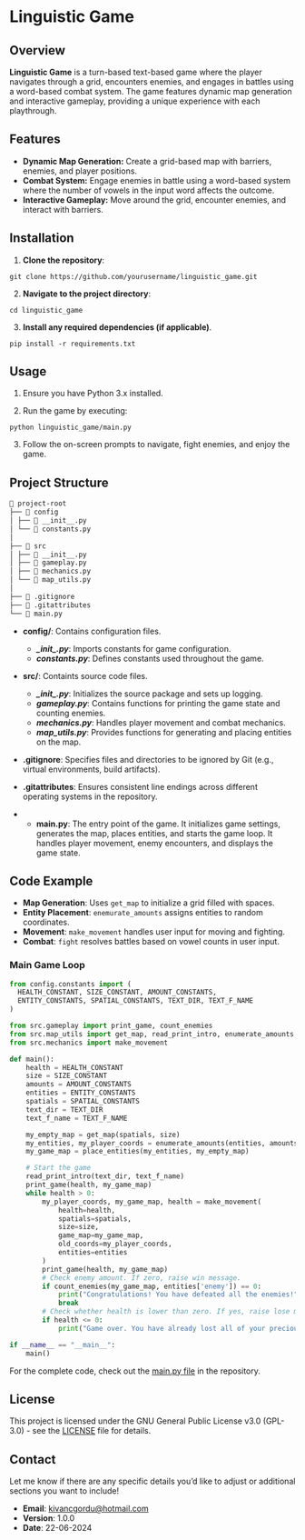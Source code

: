 # Linguistic Game  

## Overview
**Linguistic Game** is a turn-based text-based game where the player navigates through a grid, encounters enemies, and engages in battles using a word-based combat system. The game features dynamic map generation and interactive gameplay, providing a unique experience with each playthrough.

## Features
* **Dynamic Map Generation:** Create a grid-based map with barriers, enemies, and player positions.
* **Combat System:** Engage enemies in battle using a word-based system where the number of vowels in the input word affects the outcome.
* **Interactive Gameplay:** Move around the grid, encounter enemies, and interact with barriers.

## Installation
1. **Clone the repository**: 
```
git clone https://github.com/yourusername/linguistic_game.git
```

2. **Navigate to the project directory**:  
```
cd linguistic_game
```

3. **Install any required dependencies (if applicable)**.
```
pip install -r requirements.txt
```

## Usage  
1. Ensure you have Python 3.x installed.

2. Run the game by executing:
```
python linguistic_game/main.py 
```

3. Follow the on-screen prompts to navigate, fight enemies, and enjoy the game.

## Project Structure

```markdown
📁 project-root
├── 📁 config
│ ├── 📄 __init__.py
│ └── 📄 constants.py
│
├── 📁 src
│ ├── 📄 __init__.py
│ ├── 📄 gameplay.py
│ ├── 📄 mechanics.py
│ └── 📄 map_utils.py
│
├── 📄 .gitignore
├── 📄 .gitattributes
└── 📄 main.py
```

* **config/**: Contains configuration files.
  * ***\__init__.py***: Imports constants for game configuration.
  * ***constants.py***: Defines constants used throughout the game.

* **src/**: Containts source code files.
  * ***\__init__.py***: Initializes the source package and sets up logging.
  * ***gameplay.py***: Contains functions for printing the game state and counting enemies.
  * ***mechanics.py***: Handles player movement and combat mechanics.
  * ***map_utils.py***: Provides functions for generating and placing entities on the map.

* **.gitignore**: Specifies files and directories to be ignored by Git (e.g., virtual environments, build artifacts).
* **.gitattributes**: Ensures consistent line endings across different operating systems in the repository.
* * **main.py**: The entry point of the game. It initializes game settings, generates the map, places entities, and starts the game loop. It handles player movement, enemy encounters, and displays the game state.

## Code Example

* **Map Generation**: Uses `get_map` to initialize a grid filled with spaces.
* **Entity Placement**: `enemurate_amounts` assigns entities to random coordinates.
* **Movement**: `make_movement` handles user input for moving and fighting.
* **Combat**: `fight` resolves battles based on vowel counts in user input.
  
### Main Game Loop
```python
from config.constants import (
  HEALTH_CONSTANT, SIZE_CONSTANT, AMOUNT_CONSTANTS,
  ENTITY_CONSTANTS, SPATIAL_CONSTANTS, TEXT_DIR, TEXT_F_NAME
)

from src.gameplay import print_game, count_enemies
from src.map_utils import get_map, read_print_intro, enumerate_amounts, place_entities
from src.mechanics import make_movement

def main():
    health = HEALTH_CONSTANT
    size = SIZE_CONSTANT
    amounts = AMOUNT_CONSTANTS
    entities = ENTITY_CONSTANTS
    spatials = SPATIAL_CONSTANTS
    text_dir = TEXT_DIR
    text_f_name = TEXT_F_NAME

    my_empty_map = get_map(spatials, size)
    my_entities, my_player_coords = enumerate_amounts(entities, amounts, size)
    my_game_map = place_entities(my_entities, my_empty_map)

    # Start the game
    read_print_intro(text_dir, text_f_name)
    print_game(health, my_game_map)
    while health > 0:
        my_player_coords, my_game_map, health = make_movement(
            health=health,
            spatials=spatials,
            size=size,
            game_map=my_game_map,
            old_coords=my_player_coords,
            entities=entities
        )
        print_game(health, my_game_map)
        # Check enemy amount. If zero, raise win message.
        if count_enemies(my_game_map, entities['enemy']) == 0:
            print("Congratulations! You have defeated all the enemies!")
            break
        # Check whether health is lower than zero. If yes, raise lose message.
        if health <= 0:
            print("Game over. You have already lost all of your precious health...")

if __name__ == "__main__":
    main()

```

For the complete code, check out the [main.py file](https://github.com/kgordu/linguistic_game/blob/main/main.py) in the repository.

## License

This project is licensed under the GNU General Public License v3.0 (GPL-3.0) - see the [LICENSE](https://github.com/kivanc57/linguistic_game/blob/main/LICENSE) file for details.



## Contact
Let me know if there are any specific details you’d like to adjust or additional sections you want to include!  
* **Email**: kivancgordu@hotmail.com
* **Version**: 1.0.0
* **Date**: 22-06-2024
